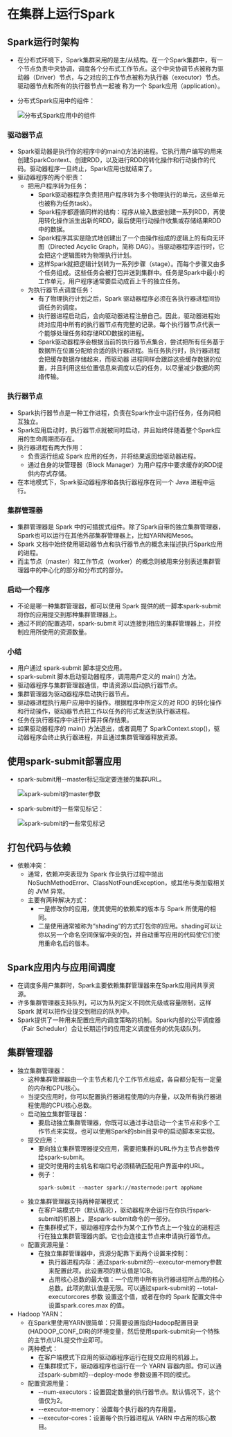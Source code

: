 # 在集群上运行Spark

## Spark运行时架构

  - 在分布式环境下，Spark集群采用的是主/从结构。在一个Spark集群中，有一个节点负责中央协调，调度各个分布式工作节点。这个中央协调节点被称为驱动器（Driver）节点，与之对应的工作节点被称为执行器（executor）节点。驱动器节点和所有的执行器节点一起被
称为一个 Spark应用（application）。
  - 分布式Spark应用中的组件：
    
    ![分布式Spark应用中的组件](./图片/分布式Spark应用中的组件.PNG)
    
### 驱动器节点

  - Spark驱动器是执行你的程序中的main()方法的进程。它执行用户编写的用来创建SparkContext、创建RDD，以及进行RDD的转化操作和行动操作的代码。驱动器程序一旦终止，Spark应用也就结束了。
  - 驱动器程序的两个职责：
    - 把用户程序转为任务：
      - Spark驱动器程序负责把用户程序转为多个物理执行的单元，这些单元也被称为任务task）。
      - Spark程序都遵循同样的结构：程序从输入数据创建一系列RDD，再使用转化操作派生出新的RDD，最后使用行动操作收集或存储结果RDD中的数据。
      - Spark程序其实是隐式地创建出了一个由操作组成的逻辑上的有向无环图（Directed Acyclic Graph，简称 DAG）。当驱动器程序运行时，它会把这个逻辑图转为物理执行计划。
      - 这样Spark就把逻辑计划转为一系列步骤（stage）。而每个步骤又由多个任务组成。这些任务会被打包并送到集群中。任务是Spark中最小的工作单元，用户程序通常要启动成百上千的独立任务。
    - 为执行器节点调度任务：
      - 有了物理执行计划之后，Spark 驱动器程序必须在各执行器进程间协调任务的调度。
      - 执行器进程启动后，会向驱动器进程注册自己。因此，驱动器进程始终对应用中所有的执行器节点有完整的记录。每个执行器节点代表一个能够处理任务和存储RDD数据的进程。
      - Spark驱动器程序会根据当前的执行器节点集合，尝试把所有任务基于数据所在位置分配给合适的执行器进程。当任务执行时，执行器进程会把缓存数据存储起来，而驱动器
进程同样会跟踪这些缓存数据的位置，并且利用这些位置信息来调度以后的任务，以尽量减少数据的网络传输。
  
### 执行器节点

  - Spark执行器节点是一种工作进程，负责在Spark作业中运行任务，任务间相互独立。
  - Spark应用启动时，执行器节点就被同时启动，并且始终伴随着整个Spark应用的生命周期而存在。
  - 执行器进程有两大作用：
    - 负责运行组成 Spark 应用的任务，并将结果返回给驱动器进程。
    - 通过自身的块管理器（Block Manager）为用户程序中要求缓存的RDD提供内存式存储。
  - 在本地模式下，Spark驱动器程序和各执行器程序在同一个 Java 进程中运行。
  
### 集群管理器

  - 集群管理器是 Spark 中的可插拔式组件。除了Spark自带的独立集群管理器，Spark也可以运行在其他外部集群管理器上，比如YARN和Mesos。
  - Spark 文档中始终使用驱动器节点和执行器节点的概念来描述执行Spark应用的进程。
  - 而主节点（master）和工作节点（worker）的概念则被用来分别表述集群管理器中的中心化的部分和分布式的部分。

### 启动一个程序

  - 不论是哪一种集群管理器，都可以使用 Spark 提供的统一脚本spark-submit将你的应用提交到那种集群管理器上。
  - 通过不同的配置选项，spark-submit 可以连接到相应的集群管理器上，并控制应用所使用的资源数量。
  
### 小结

  - 用户通过 spark-submit 脚本提交应用。
  - spark-submit 脚本启动驱动器程序，调用用户定义的 main() 方法。
  - 驱动器程序与集群管理器通信，申请资源以启动执行器节点。
  - 集群管理器为驱动器程序启动执行器节点。
  - 驱动器进程执行用户应用中的操作。根据程序中所定义的对 RDD 的转化操作和行动操作，驱动器节点把工作以任务的形式发送到执行器进程。
  - 任务在执行器程序中进行计算并保存结果。
  - 如果驱动器程序的 main() 方法退出，或者调用了 SparkContext.stop()，驱动器程序会终止执行器进程，并且通过集群管理器释放资源。
  
## 使用spark-submit部署应用

  - spark-submit用--master标记指定要连接的集群URL。
    
    ![spark-submit的master参数](./图片/spark-submit的master参数.PNG)
    
  - spark-submit的一些常见标记：
    
    ![spark-submit的一些常见标记](./图片/spark-submit的常用参数.PNG)
    
## 打包代码与依赖

  - 依赖冲突：
    - 通常，依赖冲突表现为 Spark 作业执行过程中抛出 NoSuchMethodError、ClassNotFoundException，或其他与类加载相关的 JVM 异常。
    - 主要有两种解决方式：
      - 一是修改你的应用，使其使用的依赖库的版本与 Spark 所使用的相同。
      - 二是使用通常被称为“shading”的方式打包你的应用。shading可以让你以另一个命名空间保留冲突的包，并自动重写应用的代码使它们使用重命名后的版本。
      
## Spark应用内与应用间调度

  - 在调度多用户集群时，Spark主要依赖集群管理器来在Spark应用间共享资源。
  - 许多集群管理器支持队列，可以为队列定义不同优先级或容量限制，这样 Spark 就可以把作业提交到相应的队列中。
  - Spark提供了一种用来配置应用内调度策略的机制。Spark内部的公平调度器（Fair Scheduler）会让长期运行的应用定义调度任务的优先级队列。
  
## 集群管理器

  - 独立集群管理器：
    - 这种集群管理器由一个主节点和几个工作节点组成，各自都分配有一定量的内存和CPU核心。
    - 当提交应用时，你可以配置执行器进程使用的内存量，以及所有执行器进程使用的CPU核心总数。
    - 启动独立集群管理器：
      - 要启动独立集群管理器，你既可以通过手动启动一个主节点和多个工作节点来实现，也可以使用Spark的sbin目录中的启动脚本来实现。
    - 提交应用：
      - 要向独立集群管理器提交应用，需要把集群的URL作为主节点参数传给spark-submit。
      - 提交时使用的主机名和端口号必须精确匹配用户界面中的URL。
      - 例子：
        ```
        spark-submit --master spark://masternode:port appName
        ```
    - 独立集群管理器支持两种部署模式：
      - 在客户端模式中（默认情况），驱动器程序会运行在你执行spark-submit的机器上，是spark-submit命令的一部分。
      - 在集群模式下，驱动器程序会作为某个工作节点上一个独立的进程运行在独立集群管理器内部。它也会连接主节点来申请执行器节点。
    - 配置资源用量：
      - 在独立集群管理器中，资源分配靠下面两个设置来控制：
        - 执行器进程内存：通过spark-submit的--executor-memory参数来配置此项。此设置项的默认值是1GB。
        - 占用核心总数的最大值：一个应用中所有执行器进程所占用的核心总数。此项的默认值是无限。可以通过spark-submit的 --total-executorcores 参数
设置这个值，或者在你的 Spark 配置文件中设置spark.cores.max 的值。
  - Hadoop YARN：
    - 在Spark里使用YARN很简单：只需要设置指向Hadoop配置目录(HADOOP_CONF_DIR)的环境变量，然后使用spark-submit向一个特殊的主节点URL提交作业即可。
    - 两种模式：
      - 在客户端模式下应用的驱动器程序运行在提交应用的机器上。
      - 在集群模式下，驱动器程序也运行在一个 YARN 容器内部。你可以通过spark-submit的--deploy-mode 参数设置不同的模式。
    - 配置资源用量：
      - --num-executors：设置固定数量的执行器节点。默认情况下，这个值仅为2。
      - --executor-memory：设置每个执行器的内存用量。
      - --executor-cores：设置每个执行器进程从 YARN 中占用的核心数目。
   
